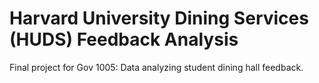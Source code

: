 # Harvard University Dining Services (HUDS) Feedback Analysis
Final project for Gov 1005: Data analyzing student dining hall feedback.
